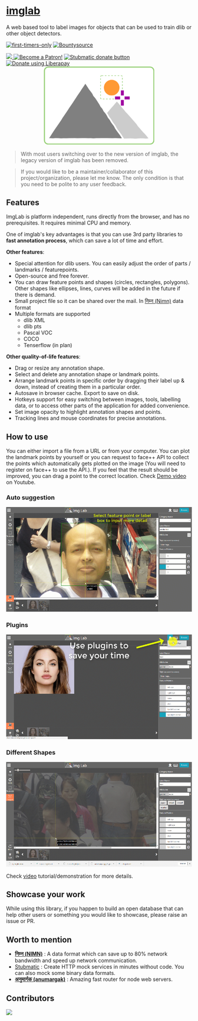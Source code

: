 # [imglab](http://imglab.ml/)

A web based tool to label images for objects that can be used to train dlib or other object detectors.

[![first-timers-only](http://img.shields.io/badge/first--timers--only-friendly-blue.svg?style=flat-square)](http://www.firsttimersonly.com/)
[![Bountysource](https://img.shields.io/bountysource/team/imglab/activity.svg)](https://salt.bountysource.com/teams/imglab)

<a href="https://opencollective.com/imglab/donate" target="_blank">
  <img src="https://opencollective.com/imglab/donate/button@2x.png?color=blue" width=200 />
</a>
<a href="https://www.patreon.com/bePatron?u=9531404" data-patreon-widget-type="become-patron-button"><img src="https://c5.patreon.com/external/logo/become_a_patron_button.png" alt="Become a Patron!" width="200" /></a>
<a href="https://www.paypal.com/cgi-bin/webscr?cmd=_s-xclick&hosted_button_id=KQJAX48SPUKNC"> <img src="https://www.paypalobjects.com/webstatic/en_US/btn/btn_donate_92x26.png" alt="Stubmatic donate button"/></a>
<a href="https://liberapay.com/amitgupta/donate"><img alt="Donate using Liberapay" src="https://liberapay.com/assets/widgets/donate.svg"></a>

<div align="center"><img src="img/imglab_logo.png"  width="300px"></div>


> With most users switching over to the new version of imglab, the legacy version of imglab has been removed.

> If you would like to be a maintainer/collaborator of this project/organization, please let me know. The only condition is that you need to be polite to any user feedback.

## Features

ImgLab is platform independent, runs directly from the browser, and has no prerequisites. It requires minimal CPU and memory.

One of imglab's key advantages is that you can use 3rd party libraries to **fast annotation process**, which can save a lot of time and effort.

**Other features**:

* Special attention for dlib users. You can easily adjust the order of parts / landmarks / featurepoints.
* Open-source and free forever.
* You can draw feature points and shapes (circles, rectangles, polygons). Other shapes like ellipses, lines, curves will be added in the future if there is demand. 
* Small project file so it can be shared over the mail. In [निम्न (Nimn)](http://nimn.in) data format
* Multiple formats are supported
  * dlib XML
  * dlib pts
  * Pascal VOC
  * COCO
  * Tenserflow (in plan)
  
**Other quality-of-life features**:

* Drag or resize any annotation shape.
* Select and delete any annotation shape or landmark points.
* Arrange landmark points in specific order by dragging their label up & down, instead of creating them in a particular order.
* Autosave in browser cache. Export to save on disk.
* Hotkeys support for easy switching between images, tools, labelling data, or to access other parts of the application for added convenience.
* Set image opacity to highlight annotation shapes and points.
* Tracking lines and mouse coordinates for precise annotations.

## How to use

You can either import a file from a URL or from your computer. You can plot the landmark points by yourself or you can request to face++ API to collect the points which automatically gets plotted on the image (You will need to register on face++ to use the API.). If you feel that the result should be improved, you can drag a point to the correct location. Check [Demo video](https://youtu.be/Y-bJo_ylHTw) on Youtube.

### Auto suggestion

![Auto suggestion](img/imglab-autosuggestion.gif)

### Plugins

![Plugins](img/imglab-fpp.gif)

### Different Shapes

![Plugins](img/imglab-polygon.gif)

Check [video](https://youtu.be/Y-bJo_ylHTw) tutorial/demonstration for more details.

## Showcase your work

While using this library, if you happen to build an open database that can help other users or something you would like to showcase, please raise an issue or PR.

## Worth to mention

- **[निम्न (NIMN)](https://github.com/nimndata/spec)** : A data format which can save up to 80% network bandwidth and speed up network communication.
- [Stubmatic](https://github.com/NaturalIntelligence/Stubmatic) : Create HTTP mock  services in minutes without code. You can also mock some binary data formats.
- **[अनुमार्गक (anumargak)](https://github.com/NaturalIntelligence/anumargak)** : Amazing fast router for node web servers.

## Contributors

<a href="graphs/contributors"><img src="https://opencollective.com/imglab/contributors.svg?width=890&button=false" /></a>

